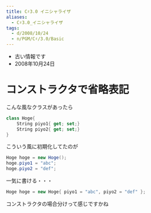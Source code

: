 ```yaml
---
title: C♯3.0 イニシャライザ
aliases:
  - C♯3.0_イニシャライザ
tags:
  - d/2008/10/24
  - n/PGM/C♯/3.0/Basic
---
```


- 古い情報です
- 2008年10月24日

コンストラクタで省略表記
================================================================================
こんな風なクラスがあったら

```csharp
class Hoge{
    String piyo1{ get; set;}
    String piyo2{ get; set;}
}
```

こういう風に初期化してたのが

```csharp
Hoge hoge = new Hoge();
hoge.piyo1 = "abc";
hoge.piyo2 = "def";
```

一気に書ける・・・

```csharp
Hoge hoge = new Hoge{ piyo1 = "abc", piyo2 = "def" };
```

コンストラクタの場合分けって感じですかね


